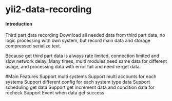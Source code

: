 # yii2-data-recording

#### Introduction
Third part data recording
Download all needed data from third part data, 
no logic processing with own system, 
but record main data and storage compressed serialize text.

Because get third part data is always rate limited, connection limited and slow network delay.
Many times, multi modules need same data for different usage, and processing data with error fail and need re-get data.

#Main Features
Support multi systems
Support multi accounts for each systems
Support different config for each system type data
Support scheduling get data
Support get increment data and condition data for recheck
Support Event when data get success


